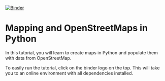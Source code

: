[![Binder](https://mybinder.org/badge.svg)](https://mybinder.org/v2/gh/codeforosnabrueck/osm-tutorial/master?urlpath=lab)

# Mapping and OpenStreetMaps in Python
In this tutorial, you will learn to create maps in Python and populate them with data 
from OpenStreetMap. 

To easily run the tutorial, click on the binder logo on the top. This will take
you to an online environment with all dependencies installed.